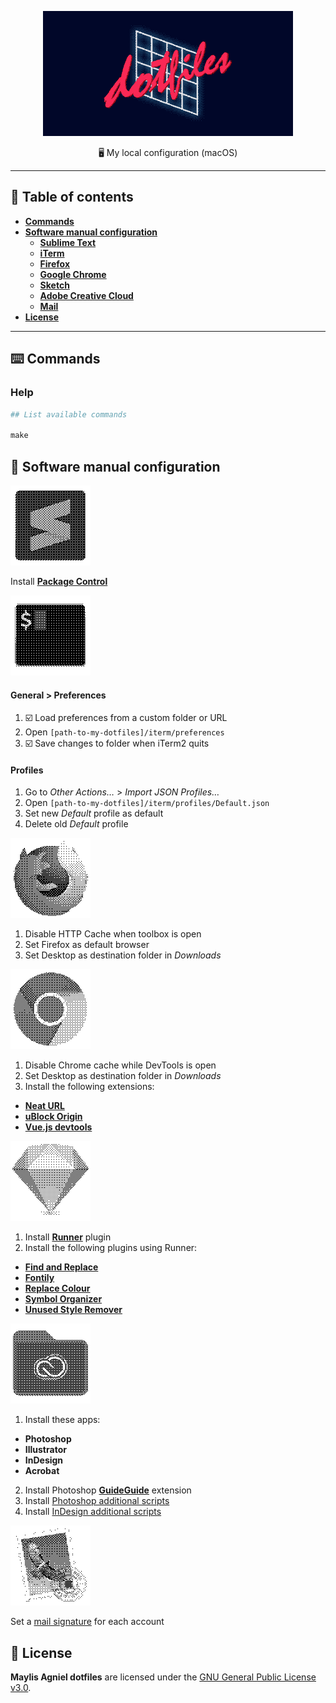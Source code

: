 <p align="center">
  <img src="documentation-images/README-header.gif" alt="">
</p>
<p align="center">
  🖥 My local configuration (macOS)
</p>

- - -

## 📝 Table of contents
- [**Commands**](#commands)
- [**Software manual configuration**](#software-manual-configuration)
  - [**Sublime Text**](#sublime-text)
  - [**iTerm**](#iterm)
  - [**Firefox**](#firefox)
  - [**Google Chrome**](#google-chrome)
  - [**Sketch**](#sketch)
  - [**Adobe Creative Cloud**](#adobe-creative-cloud)
  - [**Mail**](#mail)
- [**License**](#license)

- - -

<a name="commands"></a>
## ⌨️ Commands
### Help
```makefile
## List available commands

make
```

<a name="software-manual-configuration"></a>
## 🔧 Software manual configuration

<a name="sublime-text"></a>
![](documentation-images/sublime-text.gif)

Install [**Package Control**](https://packagecontrol.io/installation)

<a name="iterm"></a>
![](documentation-images/iterm.gif)

#### General > Preferences
1. ☑️ Load preferences from a custom folder or URL
2. Open `[path-to-my-dotfiles]/iterm/preferences`
3. ☑️ Save changes to folder when iTerm2 quits

#### Profiles
1. Go to *Other Actions…* > *Import JSON Profiles…*
2. Open `[path-to-my-dotfiles]/iterm/profiles/Default.json`
3. Set new *Default* profile as default
4. Delete old *Default* profile

<a name="firefox"></a>
![](documentation-images/firefox.gif)

1. Disable HTTP Cache when toolbox is open
2. Set Firefox as default browser
3. Set Desktop as destination folder in *Downloads*

<a name="google-chrome"></a>
![](documentation-images/google-chrome.gif)

1. Disable Chrome cache while DevTools is open
2. Set Desktop as destination folder in *Downloads*
3. Install the following extensions:
  - [**Neat URL**](https://chrome.google.com/webstore/detail/neat-url/jchobbjgibcahbheicfocecmhocglkco)
  - [**uBlock Origin**](https://chrome.google.com/webstore/detail/ublock-origin/cjpalhdlnbpafiamejdnhcphjbkeiagm)
  - [**Vue.js devtools**](https://chrome.google.com/webstore/detail/vuejs-devtools/nhdogjmejiglipccpnnnanhbledajbpd)

<a name="sketch"></a>
![](documentation-images/sketch.gif)

1. Install [**Runner**](https://sketchrunner.com) plugin
2. Install the following plugins using Runner:
  - [**Find and Replace**](https://github.com/thierryc/Sketch-Find-And-Replace)
  - [**Fontily**](https://github.com/partyka1/Fontily)
  - [**Replace Colour**](https://github.com/lewishowles/sketch-replace-colour)
  - [**Symbol Organizer**](https://github.com/sonburn/symbol-organizer)
  - [**Unused Style Remover**](https://github.com/sonburn/unused-style-remover)

<a name="adobe-creative-cloud"></a>
![](documentation-images/adobe-creative-cloud.gif)

1. Install these apps:
  - **Photoshop**
  - **Illustrator**
  - **InDesign**
  - **Acrobat**
2. Install Photoshop [**GuideGuide**](https://guideguide.me/documentation/) extension
3. Install [Photoshop additional scripts](adobe-creative-cloud/photoshop)
4. Install [InDesign additional scripts](adobe-creative-cloud/indesign)

<a name="mail"></a>
![](documentation-images/mail.gif)

Set a [mail signature](https://github.com/wearemd/mail-signatures) for each account

<a name="license"></a>
## 📄 License
**Maylis Agniel dotfiles** are licensed under the [GNU General Public License v3.0](LICENSE).
